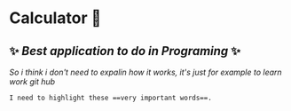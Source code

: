 # Calculator :sparkling_heart:

## :sparkles: *Best application to do in Programing* :sparkles:

*So i think i don't need to expalin how it works, it's just for example to learn work git hub*

	I need to highlight these ==very important words==.
